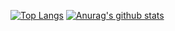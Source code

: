 [![Top Langs](https://github-readme-stats.vercel.app/api/top-langs/?username=sanbolee&layout=compact)](https://github.com/anuraghazra/github-readme-stats) 
[![Anurag's github stats](https://github-readme-stats.vercel.app/api?username=sanbolee&count_private=true&show_icons=true&theme=onedark)](https://github.com/anuraghazra/github-readme-stats)
